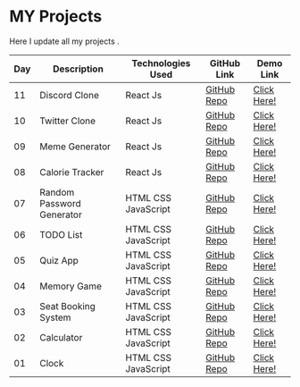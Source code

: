 # MY Projects

 Here I update all my projects . 
 
 
Day | Description | Technologies Used |GitHub Link | Demo Link
----|-------------|---------|--------|------
 11 | Discord Clone  |   React Js | [GitHub Repo]() | [Click Here!]()
 10 | Twitter Clone  | React Js | [GitHub Repo]() | [Click Here!]()
 09 | Meme Generator    | React Js |[GitHub Repo]() | [Click Here!]()
 08 | Calorie Tracker  |React Js  |[GitHub Repo]() | [Click Here!]()
 07 | Random Password Generator|HTML CSS JavaScript  |[GitHub Repo]() | [Click Here!]()
 06 |TODO List    | HTML CSS JavaScript |[GitHub Repo]() | [Click Here!]()
 05 | Quiz App   | HTML CSS JavaScript |[GitHub Repo]() | [Click Here!]()
 04 | Memory Game   | HTML CSS JavaScript |[GitHub Repo]() | [Click Here!]()
 03 | Seat Booking System   |HTML CSS JavaScript | [GitHub Repo]() | [Click Here!]()
 02 | Calculator  | HTML CSS JavaScript |[GitHub Repo]() | [Click Here!]()
 01 | Clock   | HTML CSS JavaScript |[GitHub Repo]() | [Click Here!]()

